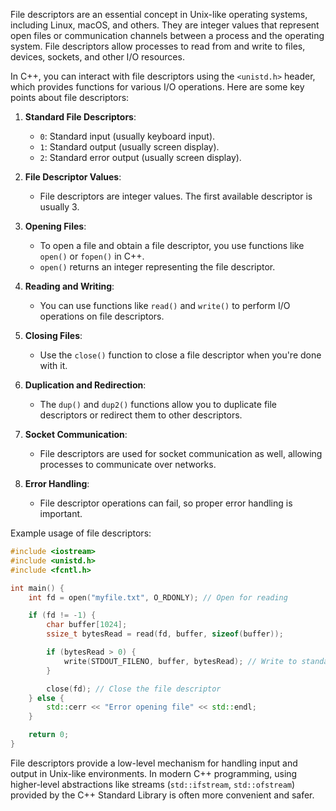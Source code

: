 File descriptors are an essential concept in Unix-like operating systems, including Linux, macOS, and others. They are integer values that represent open files or communication channels between a process and the operating system. File descriptors allow processes to read from and write to files, devices, sockets, and other I/O resources.

In C++, you can interact with file descriptors using the `<unistd.h>` header, which provides functions for various I/O operations. Here are some key points about file descriptors:

1. **Standard File Descriptors**:
   - `0`: Standard input (usually keyboard input).
   - `1`: Standard output (usually screen display).
   - `2`: Standard error output (usually screen display).

2. **File Descriptor Values**:
   - File descriptors are integer values. The first available descriptor is usually 3.

3. **Opening Files**:
   - To open a file and obtain a file descriptor, you use functions like `open()` or `fopen()` in C++.
   - `open()` returns an integer representing the file descriptor.

4. **Reading and Writing**:
   - You can use functions like `read()` and `write()` to perform I/O operations on file descriptors.

5. **Closing Files**:
   - Use the `close()` function to close a file descriptor when you're done with it.

6. **Duplication and Redirection**:
   - The `dup()` and `dup2()` functions allow you to duplicate file descriptors or redirect them to other descriptors.

7. **Socket Communication**:
   - File descriptors are used for socket communication as well, allowing processes to communicate over networks.

8. **Error Handling**:
   - File descriptor operations can fail, so proper error handling is important.

Example usage of file descriptors:

```cpp
#include <iostream>
#include <unistd.h>
#include <fcntl.h>

int main() {
    int fd = open("myfile.txt", O_RDONLY); // Open for reading

    if (fd != -1) {
        char buffer[1024];
        ssize_t bytesRead = read(fd, buffer, sizeof(buffer));

        if (bytesRead > 0) {
            write(STDOUT_FILENO, buffer, bytesRead); // Write to standard output
        }

        close(fd); // Close the file descriptor
    } else {
        std::cerr << "Error opening file" << std::endl;
    }

    return 0;
}
```

File descriptors provide a low-level mechanism for handling input and output in Unix-like environments. In modern C++ programming, using higher-level abstractions like streams (`std::ifstream`, `std::ofstream`) provided by the C++ Standard Library is often more convenient and safer.